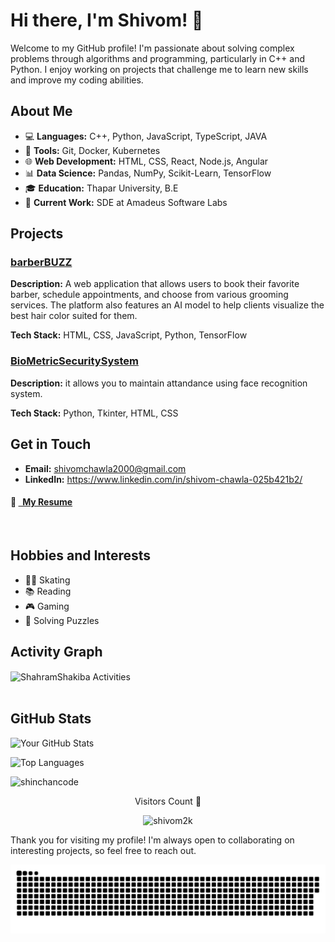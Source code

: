 # Hi there, I'm Shivom! 👋

Welcome to my GitHub profile! I'm passionate about solving complex problems through algorithms and programming, particularly in C++ and Python. I enjoy working on projects that challenge me to learn new skills and improve my coding abilities.

## About Me

- 💻 **Languages:** C++, Python, JavaScript, TypeScript, JAVA
- 🔧 **Tools:** Git, Docker, Kubernetes
- 🌐 **Web Development:** HTML, CSS, React, Node.js, Angular
- 📊 **Data Science:** Pandas, NumPy, Scikit-Learn, TensorFlow
- 🎓 **Education:** Thapar University, B.E
- 💼 **Current Work:** SDE at Amadeus Software Labs

## Projects

### [barberBUZZ](https://shivom2k.github.io/BarberBUZZ/)
**Description:** A web application that allows users to book their favorite barber, schedule appointments, and choose from various grooming services. The platform also features an AI model to help clients visualize the best hair color suited for them.

**Tech Stack:** HTML, CSS, JavaScript, Python, TensorFlow

### [BioMetricSecuritySystem](https://shivom2k.github.io/BarberBUZZ/)
**Description:** it allows you to maintain attandance using face recognition system.

**Tech Stack:** Python, Tkinter, HTML, CSS 

## Get in Touch

- **Email:** shivomchawla2000@gmail.com
- **LinkedIn:** https://www.linkedin.com/in/shivom-chawla-025b421b2/
<h4> 🧷 <a href="https://github.com/shivom2k/shivom2k/blob/main/Resume_ShivomChawla.pdf" target="_blank"> &nbsp; My Resume </a> </h4> <br/>

## Hobbies and Interests

- 🚴‍♂️ Skating
- 📚 Reading
- 🎮 Gaming
- 🧩 Solving Puzzles

## Activity Graph
<img align="center" src="https://github-readme-activity-graph.vercel.app/graph?username=ShahramShakiba&theme=one-dark" alt="ShahramShakiba Activities"/>

<br/>
<br/>

## GitHub Stats

![Your GitHub Stats](https://github-readme-stats.vercel.app/api?username=shivom2k&show_icons=true&theme=radical)

![Top Languages](https://github-readme-stats.vercel.app/api/top-langs/?username=shivom2k&layout=compact&theme=radical)

<img src="https://streak-stats.demolab.com?user=shivom2k&theme=dark&border_radius=7.8" alt="shinchancode" />

<div align="center">
	<p>Visitors Count 🥽</p>
 <img height="25px" src="https://komarev.com/ghpvc/?username=shivom2k&label=Profile%20views&color=0e75b6&style=flat" alt="shivom2k" />

</div>

Thank you for visiting my profile! I'm always open to collaborating on interesting projects, so feel free to reach out.
<p>
 <img width="1000" src="github-snake.svg" alt="snake"/>
</p>
